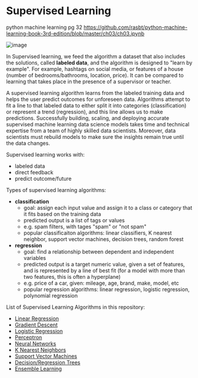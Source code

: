 # Supervised Learning

python machine learning pg 32
https://github.com/rasbt/python-machine-learning-book-3rd-edition/blob/master/ch03/ch03.ipynb

![image](https://user-images.githubusercontent.com/89811204/132995268-50b93ca8-e955-4766-b174-fb58c54feb9a.png)

In Supervised learning, we feed the algorithm a dataset that also includes the solutions, called **labeled data**, and the algorithm is designed to "learn by example". For example, hashtags on social media, or features of a house (number of bedrooms/bathrooms, location, price). It can be compared to learning that takes place in the presence of a supervisor or teacher.

A supervised learning algorithm learns from the labeled training data and helps the user predict outcomes for unforeseen data. Algorithms attempt to fit a line to that labeled data to either split it into categories (classification) or represent a trend (regression), and this line allows us to make predictions. Successfully building, scaling, and deploying accurate supervised machine learning data science models takes time and technical expertise from a team of highly skilled data scientists. Moreover, data scientists must rebuild models to make sure the insights remain true until the data changes. 

Supervised learning works with: 
- labeled data
- direct feedback
- predict outcome/future

Types of supervised learning algorithms:
- **classification**
  - goal: assign each input value and assign it to a class or category that it fits based on the training data
  - predicted output is a list of tags or values
  - e.g. spam filters, with tages "spam" or "not spam"
  - popular classificaiton algorithms: linear classifiers, K nearest neighbor, support vector machines, decision trees, random forest
- **regression**
  - goal: find a relationship between dependent and independent variables
  - predicted output is a target numeric value, given a set of features, and is represented by a line of best fit (for a model with more than two features, this is often a hyperplane)
  - e.g. price of a car, given: mileage, age, brand, make, model, etc
  - popular regression algorithms: linear regression, logistic regression, polynomial regression

List of Supervised Learning Algorithms in this repository:
  - [Linear Regression](https://github.com/Madison-Bunting/INDE-577/tree/main/supervised%20learning/1-%20linear%20regression)
  - [Gradient Descent](https://github.com/Madison-Bunting/INDE-577/tree/main/supervised%20learning/2%20-%20gradient%20descent)
  - [Logistic Regression](https://github.com/Madison-Bunting/INDE-577/tree/main/supervised%20learning/3%20-%20logistic%20regression)
  - [Perceptron](https://github.com/Madison-Bunting/INDE-577/tree/main/supervised%20learning/4%20-%20perceptron)
  - [Neural Networks](https://github.com/Madison-Bunting/INDE-577/tree/main/supervised%20learning/5%20-%20neural%20networks)
  - [K Nearest Neighbors](https://github.com/Madison-Bunting/INDE-577/tree/main/supervised%20learning/6%20-%20K%20nearest%20neighbors)
  - [Support Vector Machines](https://github.com/Madison-Bunting/INDE-577/tree/main/supervised%20learning/7%20-%20support%20vector%20machines)
  - [Decision/Regression Trees](https://github.com/Madison-Bunting/INDE-577/tree/main/supervised%20learning/8%20-%20decision-regression%20trees)
  - [Ensemble Learning](https://github.com/Madison-Bunting/INDE-577/tree/main/supervised%20learning/9%20-%20ensemble%20learning)

